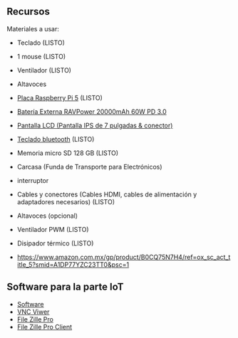 ## Recursos
Materiales a usar:
* Teclado (LISTO)
* 1 mouse (LISTO)
* Ventilador (LISTO)
* Altavoces

* [Placa Raspberry Pi 5](https://www.amazon.com.mx/Vilros-Raspberry-refrigeraci%C3%B3n-alimentaci%C3%B3n-precargada/dp/B0CTTJLV1B/ref=pb_allspark_dp_sims_pao_desktop_session_based_d_sccl_3_2/135-2738396-1012411?pd_rd_i=B0CTTJLV1B) (LISTO)
* [Batería Externa RAVPower 20000mAh 60W PD 3.0](https://www.amazon.com.mx/Fockety-Capacidad-Velocidad-Compatible-IPhoneAndroid/dp/B0CN4YC6C7/ref=sr_1_11?__mk_es_MX=%C3%85M%C3%85%C5%BD%C3%95%C3%91&s=electronics&sr=1-11&ufe=app_do%3Aamzn1.fos.242f5c11-6cfd-40d6-91f6-be3d1974080c)
* [Pantalla LCD (Pantalla IPS de 7 pulgadas & conector)](https://www.amazon.com.mx/iPistBit-Pantalla-Pulgadas-Raspberry-Controlador/dp/B0CRRB1GFN/ref=sr_1_1?__mk_es_MX=%C3%85M%C3%85%C5%BD%C3%95%C3%91&s=electronics&sr=1-1&ufe=app_do%3Aamzn1.fos.242f5c11-6cfd-40d6-91f6-be3d1974080c)
* [Teclado bluetooth](https://www.amazon.com.mx/Yoidesu-Bluetooth-Ultrafino-Inalambrico%EF%BC%8CTijeras-Touchpad/dp/B07QN2F1CS/ref=sr_1_2?__mk_es_MX=%C3%85M%C3%85%C5%BD%C3%95%C3%91&s=electronics&sr=1-2&ufe=app_do%3Aamzn1.fos.242f5c11-6cfd-40d6-91f6-be3d1974080c) (LISTO)
* Memoria micro SD 128 GB (LISTO)
* Carcasa (Funda de Transporte para Electrónicos)
* interruptor
* Cables y conectores (Cables HDMI, cables de alimentación y adaptadores necesarios) (LISTO)
* Altavoces (opcional)
* Ventilador PWM (LISTO)
* Disipador térmico (LISTO)
* https://www.amazon.com.mx/gp/product/B0CQ75N7H4/ref=ox_sc_act_title_5?smid=A1DP77YZC23TT0&psc=1
  
## Software para la parte loT
- [Software](https://www.raspberrypi.com/software/)
- [VNC Viwer](https://www.realvnc.com/es/connect/download/viewer/)
- [File Zille Pro](https://filezilla-project.org/)
- [File Zille Pro Client](https://filezilla-project.org/download.php?type=client)
